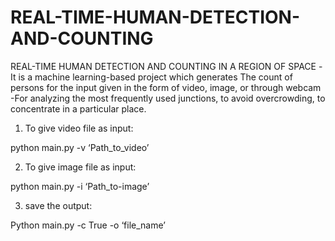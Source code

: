 # REAL-TIME-HUMAN-DETECTION-AND-COUNTING
REAL-TIME HUMAN DETECTION AND COUNTING IN A REGION OF SPACE -It is a machine learning-based project which generates The count of persons for the input given in the form of video, image, or through webcam -For analyzing the most frequently used junctions, to avoid overcrowding, to concentrate in a particular place.

1. To give video file as input:

python main.py -v ‘Path_to_video’

2. To give image file as input:

python main.py -i ‘Path_to-image’

3. save the output:

Python main.py -c True -o ‘file_name’

